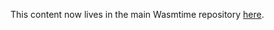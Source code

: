 This content now lives in the main Wasmtime repository [here](https://github.com/CraneStation/wasmtime/blob/master/docs/WASI-some-possible-changes.md).
